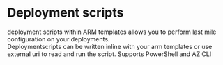 # Deployment scripts

deployment scripts within ARM templates allows you to perform last mile configuration on your deployments.  
Deploymentscripts can be written inline with your arm templates or use external uri to read and run the script. Supports PowerShell and AZ CLI
